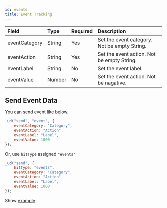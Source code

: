 ```yaml
---
id: events
title: Event Tracking
---
```


| Field         | Type   | Required | Description                                  |
| :------------ | :----- | :------- | :------------------------------------------- |
| eventCategory | String | Yes      | Set the event category. Not be empty String. |
| eventAction   | String | Yes      | Set the event action. Not be empty String.   |
| eventLabel    | String | No       | Set the event label.                         |
| eventValue    | Number | No       | Set the event action. Not be nagative.       |

## Send Event Data

You can send event like below.

```js
_ud("send", "event", {
    eventCategory: "Category",
    eventAction: "Action",
    eventLabel: "Label",
    eventValue: 1000
});
```

Or, use `hitType` assigned `"events"`

```js
_ud("send", {
    hitType: "events",
    eventCategory: "Category",
    eventAction: "Action",
    eventLabel: "Label",
    eventValue: 1000
});
```

Show [example](https://userdive.github.io/agent.js/simple/events.html)
